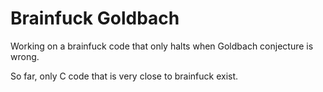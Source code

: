 
# Brainfuck Goldbach

Working on a brainfuck code that only halts when Goldbach conjecture is wrong.

So far, only C code that is very close to brainfuck exist.


